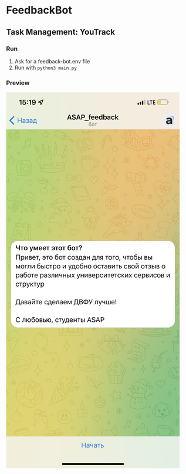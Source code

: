 # FeedbackBot
 
## Task Management: YouTrack


### Run
1. Ask for a feedback-bot.env file
2. Run with `python3 main.py`


### Preview

![4](https://github.com/asap-it/FeedbackBot/raw/main/imgs/1.PNG)